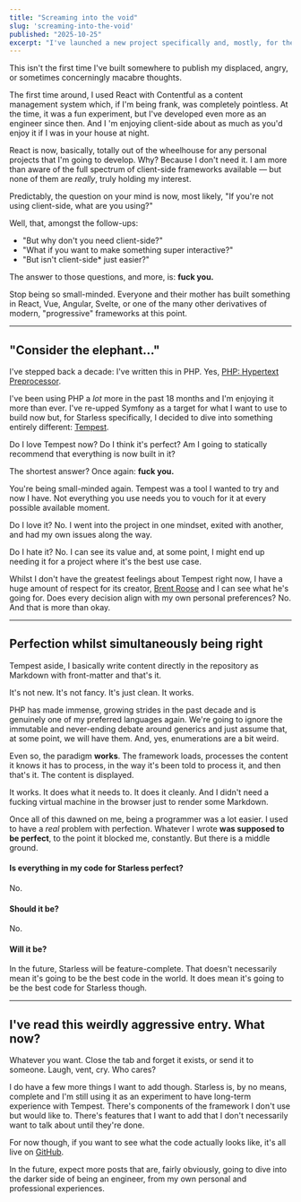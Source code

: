 ```yaml
---
title: "Screaming into the void"
slug: 'screaming-into-the-void'
published: "2025-10-25"
excerpt: "I've launched a new project specifically and, mostly, for the sole purpose of brain-dumping which is, usually, a pretty gruesome process."
---
```


This isn't the first time I've built somewhere to publish my displaced, angry, or sometimes concerningly macabre 
thoughts.

The first time around, I used React with Contentful as a content management system which, if I'm being frank, was 
completely pointless. At the time, it was a fun experiment, but I've developed even more as an engineer since then. And I
'm enjoying client-side about as much as you'd enjoy it if I was in your house at night.

React is now, basically, totally out of the wheelhouse for any personal projects that I'm going to develop. Why? 
Because I don't need it. I am more than aware of the full spectrum of client-side frameworks available &mdash; but none 
of them are _really_, truly holding my interest.

Predictably, the question on your mind is now, most likely, "If you're not using client-side, what are you using?"

Well, that, amongst the follow-ups:

- "But why don't you need client-side?"
- "What if you want to make something super interactive?"
- "But isn't client-side* just easier?"

The answer to those questions, and more, is: **fuck you.**

Stop being so small-minded. Everyone and their mother has built something in React, Vue, Angular, Svelte, or one of the 
many other derivatives of modern, "progressive" frameworks at this point.

-----

## "Consider the elephant..."

I've stepped back a decade: I've written this in PHP. Yes, 
[PHP: Hypertext Preprocessor](https://www.php.net/manual/en/faq.general.php#faq.general.acronym).

I've been using PHP a _lot_ more in the past 18 months and I'm enjoying it more than ever. I've re-upped Symfony as a 
target for what I want to use to build now but, for Starless specifically, I decided to dive into something entirely 
different: [Tempest](https://temptestphp.com).

Do I love Tempest now? Do I think it's perfect? Am I going to statically recommend that everything is now built in it?

The shortest answer? Once again: **fuck you.**

You're being small-minded again. Tempest was a tool I wanted to try and now I have. Not everything you use needs you to 
vouch for it at every possible available moment.

Do I love it? No. I went into the project in one mindset, exited with another, and had my own issues along the way.

Do I hate it? No. I can see its value and, at some point, I might end up needing it for a project where it's the best 
use case.

Whilst I don't have the greatest feelings about Tempest right now, I have a huge amount of respect for its creator, 
[Brent Roose](https://stitcher.io) and I can see what he's going for. Does every decision align with my own personal 
preferences? No. And that is more than okay.

-----

## Perfection whilst simultaneously being right

Tempest aside, I basically write content directly in the repository as Markdown with front-matter and that's it.

It's not new. It's not fancy. It's just clean. It works.

PHP has made immense, growing strides in the past decade and is genuinely one of my preferred languages again. We're 
going to ignore the immutable and never-ending debate around generics and just assume that, at some point, we will have 
them. And, yes, enumerations are a bit weird.

Even so, the paradigm **works**. The framework loads, processes the content it knows it has to process, in the way it's 
been told to process it, and then that's it. The content is displayed.

It works. It does what it needs to. It does it cleanly. And I didn't need a fucking virtual machine in the browser just 
to render some Markdown.

Once all of this dawned on me, being a programmer was a lot easier. I used to have a _real_ problem with perfection. 
Whatever I wrote **was supposed to be perfect**, to the point it blocked me, constantly. But there is a middle ground. 

#### Is everything in my code for Starless perfect?
No.

#### Should it be?
No.

#### Will it be?
In the future, Starless will be feature-complete. That doesn't necessarily mean it's going to be the best code in the 
world. It does mean it's going to be the best code for Starless though.

-----

## I've read this weirdly aggressive entry. What now?

Whatever you want. Close the tab and forget it exists, or send it to someone. Laugh, vent, cry. Who cares?

I do have a few more things I want to add though. Starless is, by no means, complete and I'm still using it as an 
experiment to have long-term experience with Tempest. There's components of the framework I don't use but would like 
to. There's features that I want to add that I don't necessarily want to talk about until they're done.

For now though, if you want to see what the code actually looks like, it's all live on
[GitHub](https://github.com/Vyygir/starless).

In the future, expect more posts that are, fairly obviously, going to dive into the darker side of being an engineer, 
from my own personal and professional experiences.

